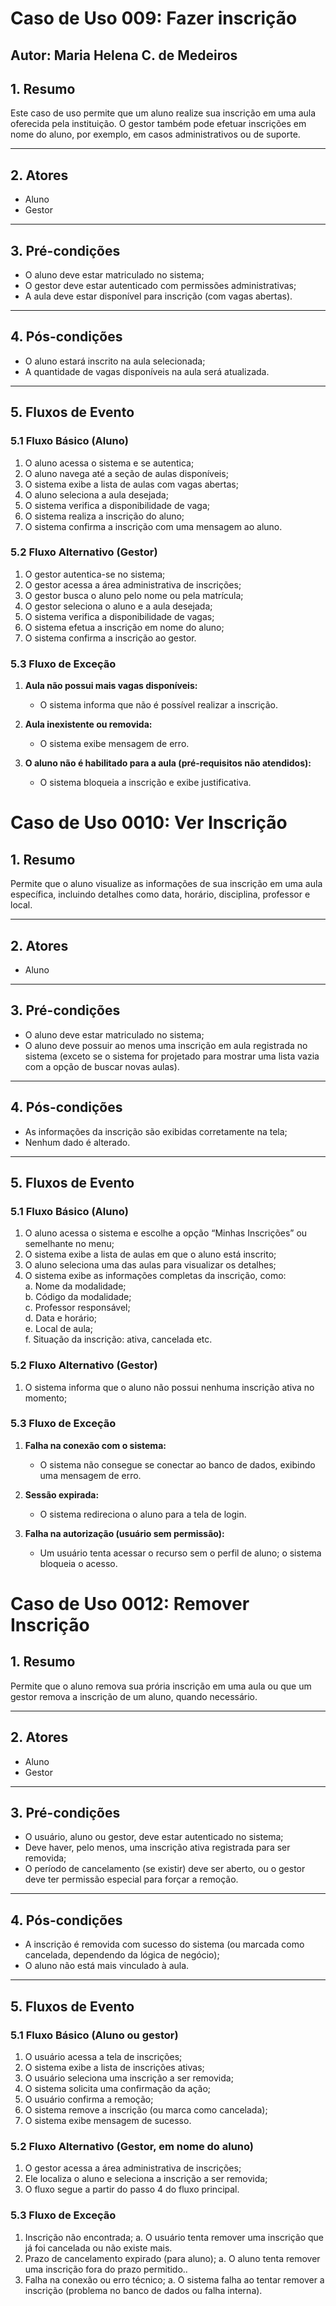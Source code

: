 # Caso de Uso 009: Fazer inscrição

## Autor: Maria Helena C. de Medeiros

## 1. Resumo

Este caso de uso permite que um aluno realize sua inscrição em uma aula oferecida pela instituição. O gestor também pode efetuar inscrições em nome do aluno, por exemplo, em casos administrativos ou de suporte.

---

## 2. Atores

- Aluno  
- Gestor

---

## 3. Pré-condições

- O aluno deve estar matriculado no sistema;  
- O gestor deve estar autenticado com permissões administrativas;  
- A aula deve estar disponível para inscrição (com vagas abertas).

---

## 4. Pós-condições

- O aluno estará inscrito na aula selecionada;  
- A quantidade de vagas disponíveis na aula será atualizada.

---

## 5. Fluxos de Evento

### 5.1 Fluxo Básico (Aluno)

1. O aluno acessa o sistema e se autentica;  
2. O aluno navega até a seção de aulas disponíveis;  
3. O sistema exibe a lista de aulas com vagas abertas;  
4. O aluno seleciona a aula desejada;  
5. O sistema verifica a disponibilidade de vaga;  
6. O sistema realiza a inscrição do aluno;  
7. O sistema confirma a inscrição com uma mensagem ao aluno.

### 5.2 Fluxo Alternativo (Gestor)

1. O gestor autentica-se no sistema;  
2. O gestor acessa a área administrativa de inscrições;  
3. O gestor busca o aluno pelo nome ou pela matrícula;  
4. O gestor seleciona o aluno e a aula desejada;  
5. O sistema verifica a disponibilidade de vagas;  
6. O sistema efetua a inscrição em nome do aluno;  
7. O sistema confirma a inscrição ao gestor.

### 5.3 Fluxo de Exceção

1. **Aula não possui mais vagas disponíveis:**  
   - O sistema informa que não é possível realizar a inscrição.

2. **Aula inexistente ou removida:**  
   - O sistema exibe mensagem de erro.

3. **O aluno não é habilitado para a aula (pré-requisitos não atendidos):**  
   - O sistema bloqueia a inscrição e exibe justificativa.

# Caso de Uso 0010: Ver Inscrição

## 1. Resumo

Permite que o aluno visualize as informações de sua inscrição em uma aula específica, 
incluindo detalhes como data, horário, disciplina, professor e local.

---

## 2. Atores

- Aluno 

---

## 3. Pré-condições

- O aluno deve estar matriculado no sistema; 
- O aluno deve possuir ao menos uma inscrição em aula registrada no sistema (exceto se 
o sistema for projetado para mostrar uma lista vazia com a opção de buscar novas 
aulas). 

---

## 4. Pós-condições

-  As informações da inscrição são exibidas corretamente na tela; 
-  Nenhum dado é alterado. 

---

## 5. Fluxos de Evento

### 5.1 Fluxo Básico (Aluno)

1. O aluno acessa o sistema e escolhe a opção “Minhas Inscrições” ou semelhante no menu;  
2. O sistema exibe a lista de aulas em que o aluno está inscrito;  
3. O aluno seleciona uma das aulas para visualizar os detalhes;  
4. O sistema exibe as informações completas da inscrição, como:  
   a. Nome da modalidade;  
   b. Código da modalidade;  
   c. Professor responsável;  
   d. Data e horário;  
   e. Local de aula;  
   f. Situação da inscrição: ativa, cancelada etc. 

### 5.2 Fluxo Alternativo (Gestor)

1. O sistema informa que o aluno não possui nenhuma inscrição ativa no momento;

### 5.3 Fluxo de Exceção

1. **Falha na conexão com o sistema:**  
   - O sistema não consegue se conectar ao banco de dados, exibindo uma mensagem de erro.

2. **Sessão expirada:**  
   - O sistema redireciona o aluno para a tela de login.

3. **Falha na autorização (usuário sem permissão):**  
   - Um usuário tenta acessar o recurso sem o perfil de aluno; o sistema bloqueia o acesso.

# Caso de Uso 0012: Remover Inscrição

## 1. Resumo

Permite que o aluno remova sua prória inscrição em uma aula ou que um gestor remova a inscrição de um aluno, quando necessário.

---

## 2. Atores

- Aluno 
- Gestor

---

## 3. Pré-condições

- O usuário, aluno ou gestor, deve estar autenticado no sistema;
- Deve haver, pelo menos, uma inscrição ativa registrada para ser removida;
- O período de cancelamento (se existir) deve ser aberto, ou o gestor deve ter permissão especial para forçar a remoção. 

---

## 4. Pós-condições

-  A inscrição é removida com sucesso do sistema (ou marcada como cancelada, dependendo da lógica de negócio);
- O aluno não está mais vinculado à aula. 

---

## 5. Fluxos de Evento

### 5.1 Fluxo Básico (Aluno ou gestor)

1. O usuário acessa a tela de inscrições; 
2. O sistema exibe a lista de inscrições ativas; 
3. O usuário seleciona uma inscrição a ser removida; 
4. O sistema solicita uma confirmação da ação; 
5. O usuário confirma a remoção; 
6. O sistema remove a inscrição (ou marca como cancelada);  
7. O sistema exibe mensagem de sucesso. 

### 5.2 Fluxo Alternativo (Gestor, em nome do aluno)

1. O gestor acessa a área administrativa de inscrições; 
2. Ele localiza o aluno e seleciona a inscrição a ser removida; 
3. O fluxo segue a partir do passo 4 do fluxo principal. 

### 5.3 Fluxo de Exceção

1. Inscrição não encontrada; 
a. O usuário tenta remover uma inscrição que já foi cancelada ou não existe mais. 
2. Prazo de cancelamento expirado (para aluno); 
a. O aluno tenta remover uma inscrição fora do prazo permitido.. 
3. Falha na conexão ou erro técnico; 
a. O sistema falha ao tentar remover a inscrição (problema no banco de dados ou 
falha interna). 
